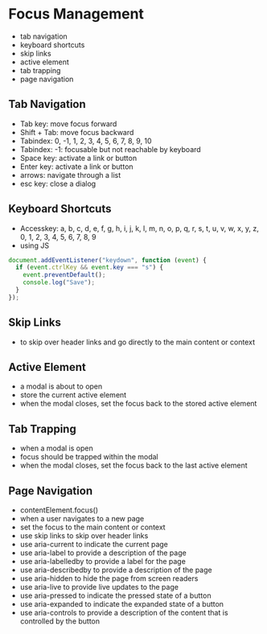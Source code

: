 # Focus Management

- tab navigation
- keyboard shortcuts
- skip links
- active element
- tab trapping
- page navigation

## Tab Navigation

- Tab key: move focus forward
- Shift + Tab: move focus backward
- Tabindex: 0, -1, 1, 2, 3, 4, 5, 6, 7, 8, 9, 10
- Tabindex: -1: focusable but not reachable by keyboard
- Space key: activate a link or button
- Enter key: activate a link or button
- arrows: navigate through a list
- esc key: close a dialog

## Keyboard Shortcuts

- Accesskey: a, b, c, d, e, f, g, h, i, j, k, l, m, n, o, p, q, r, s, t, u, v, w, x, y, z, 0, 1, 2, 3, 4, 5, 6, 7, 8, 9
- using JS

```js
document.addEventListener("keydown", function (event) {
  if (event.ctrlKey && event.key === "s") {
    event.preventDefault();
    console.log("Save");
  }
});
```

## Skip Links

- to skip over header links and go directly to the main content or context

## Active Element

- a modal is about to open
- store the current active element
- when the modal closes, set the focus back to the stored active element

## Tab Trapping

- when a modal is open
- focus should be trapped within the modal
- when the modal closes, set the focus back to the last active element

## Page Navigation

- contentElement.focus()
- when a user navigates to a new page
- set the focus to the main content or context
- use skip links to skip over header links
- use aria-current to indicate the current page
- use aria-label to provide a description of the page
- use aria-labelledby to provide a label for the page
- use aria-describedby to provide a description of the page
- use aria-hidden to hide the page from screen readers
- use aria-live to provide live updates to the page
- use aria-pressed to indicate the pressed state of a button
- use aria-expanded to indicate the expanded state of a button
- use aria-controls to provide a description of the content that is controlled by the button
